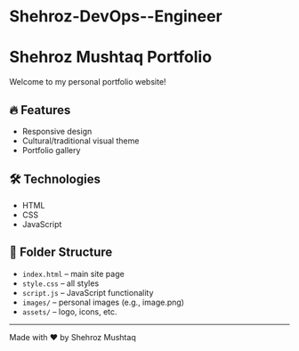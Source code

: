 # Shehroz-DevOps--Engineer
# Shehroz Mushtaq Portfolio

Welcome to my personal portfolio website!

## 🔥 Features

- Responsive design
- Cultural/traditional visual theme
- Portfolio gallery

## 🛠 Technologies

- HTML
- CSS
- JavaScript

## 📁 Folder Structure

- `index.html` – main site page  
- `style.css` – all styles  
- `script.js` – JavaScript functionality  
- `images/` – personal images (e.g., image.png)  
- `assets/` – logo, icons, etc.

---

Made with ❤️ by Shehroz Mushtaq
